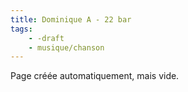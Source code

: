 ```yaml
---
title: Dominique A - 22 bar
tags:
    - -draft
    - musique/chanson
---
```


Page créée automatiquement, mais vide.
